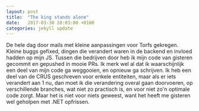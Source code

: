 ```yaml
---
layout: post
title:  "The king stands alone"
date:   2017-03-30 20:03:00 +0100
categories: jekyll update
---
```

De hele dag door mails met kleine aanpassingen voor Torfs gekregen. Kleine buggs gefixed, dingen die verandert waren in de backend en invloed hadden op mijn JS. Tussen die bedrijven door heb ik mijn code van gisteren gecommit en gepushed in mooie PRs. Ik merk wel al dat ik waarschijnlijk een deel van mijn code ga weggooien, en opnieuw ga schrijven. Ik heb een deel van de CRUS geschreven voor enkele entiteiten, maar als er iets verandert aan 1 nu, dan moet ik die verandering overal gaan doorvoeren, op verschillende branches, wat niet zo practisch is, en voor niet zo'n optimale code zorgt. Maar het is niet voor niets geweest, want het heeft me gisteren wel geholpen met .NET opfrissen.